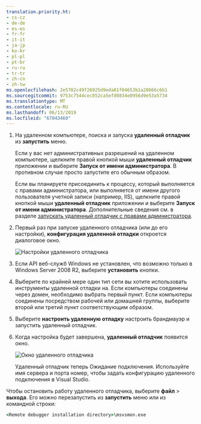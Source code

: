 ```yaml
---
translation.priority.ht:
- cs-cz
- de-de
- es-es
- fr-fr
- it-it
- ja-jp
- ko-kr
- pl-pl
- pt-br
- ru-ru
- tr-tr
- zh-cn
- zh-tw
ms.openlocfilehash: 2e5782c49f26925d9eda81f04653b1a20666c6b1
ms.sourcegitcommit: 9753c7544cec852ca5efd0834e0956d9e53a5734
ms.translationtype: MT
ms.contentlocale: ru-RU
ms.lasthandoff: 06/13/2019
ms.locfileid: "67043460"
---
```

1. На удаленном компьютере, поиска и запуска **удаленный отладчик** из **запустить** меню. 
   
   Если у вас нет административных разрешений на удаленном компьютере, щелкните правой кнопкой мыши **удаленный отладчик** приложении и выберите **Запуск от имени администратора**. В противном случае просто запустите его обычным образом.

   Если вы планируете присоединить к процессу, который выполняется с правами администратора, или выполняется от имени другого пользователя учетной записи (например, IIS), щелкните правой кнопкой мыши **удаленный отладчик** приложении и выберите **Запуск от имени администратора**. Дополнительные сведения см. в разделе [запускать удаленный отладчик с правами администратора](../remote-debugging-errors-and-troubleshooting.md#run-the-remote-debugger-as-an-administrator).
   
1. Первый раз при запуске удаленного отладчика (или до его настройки), **конфигурация удаленной отладки** откроется диалоговое окно.  
  
    ![Настройки удаленного отладчика](../media/remotedebuggerconfwizardpage.png "настройки удаленного отладчика")  
  
1. Если API веб-служб Windows не установлен, что возможно только в Windows Server 2008 R2, выберите **установить** кнопки.  
  
1. Выберите по крайней мере один тип сети вы хотите использовать инструменты удаленной отладки на. Если компьютеры соединены через домен, необходимо выбрать первый пункт. Если компьютеры соединены посредством рабочей или домашней группы, выберите второй или третий пункт соответствующим образом.  
  
1. Выберите **настроить удаленную отладку** настроить брандмауэр и запустить удаленный отладчик.  
  
1. Когда настройка будет завершена, **удаленный отладчик** появится окно.
  
    ![Окно удаленного отладчика](../media/remotedebuggerwindow.png "окне удаленного отладчика")
  
    Удаленный отладчик теперь Ожидание подключения. Используйте имя сервера и порта номер, чтобы задать конфигурацию удаленного подключения в Visual Studio.  
  
Чтобы остановить работу удаленного отладчика, выберите **файл** > **выхода**. Его можно перезапустить из **запустить** меню или из командной строки:  
  
```cmd
<Remote debugger installation directory>\msvsmon.exe
```

